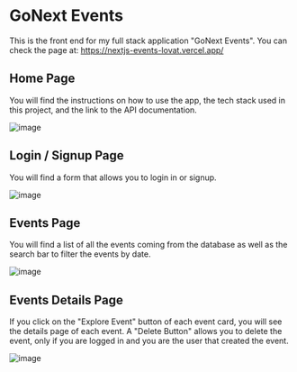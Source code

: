 # GoNext Events

This is the front end for my full stack application "GoNext Events". You can check the page at: <a href="https://nextjs-events-lovat.vercel.app/" target="_blank">https://nextjs-events-lovat.vercel.app/</a>

## Home Page
You will find the instructions on how to use the app, the tech stack used in this project, and the link to the API documentation.

![image](https://github.com/thegera4/nextjs-events/assets/84020433/955df4b3-0d89-42b6-a084-2eeb72fceb9b)

## Login / Signup Page
You will find a form that allows you to login in or signup.

![image](https://github.com/thegera4/nextjs-events/assets/84020433/080f80b8-6647-436e-9ccc-87ecb6ab2783)

## Events Page
You will find a list of all the events coming from the database as well as the search bar to filter the events by date.

![image](https://github.com/thegera4/nextjs-events/assets/84020433/6a8c9f3e-2344-48d2-a8ea-bbb9dd5b272a)

## Events Details Page
If you click on the "Explore Event" button of each event card, you will see the details page of each event. A "Delete Button" allows you to delete the event, only if you are logged in and you are the user that created the event.

![image](https://github.com/thegera4/nextjs-events/assets/84020433/babc7111-5266-4d9c-8de8-7d4a27b2c59d)
